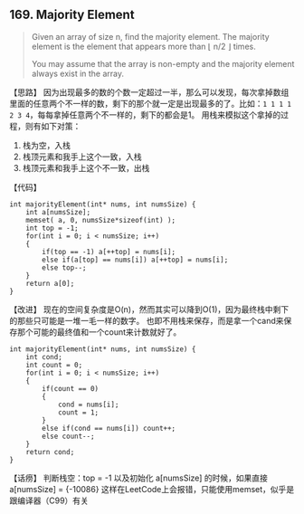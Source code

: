 ## 169. Majority Element

> Given an array of size n, find the majority element. The majority
> element is the element that appears more than ⌊ n/2 ⌋ times.
>
> You may assume that the array is non-empty and the majority element
> always exist in the array.


【思路】
因为出现最多的数的个数一定超过一半，那么可以发现，每次拿掉数组里面的任意两个不一样的数，剩下的那个就一定是出现最多的了。比如：`1 1 1 1 2 3 4`，每每拿掉任意两个不一样的，剩下的都会是1。
用栈来模拟这个拿掉的过程，则有如下对策：

1. 栈为空，入栈
2. 栈顶元素和我手上这个一致，入栈
3. 栈顶元素和我手上这个不一致，出栈

【代码】
```
int majorityElement(int* nums, int numsSize) {
    int a[numsSize];
    memset( a, 0, numsSize*sizeof(int) );
    int top = -1;
    for(int i = 0; i < numsSize; i++)
    {
    	if(top == -1) a[++top] = nums[i];
    	else if(a[top] == nums[i]) a[++top] = nums[i];
    	else top--;
	}
	return a[0];
}
```

【改进】
现在的空间复杂度是O(n)，然而其实可以降到O(1)，因为最终栈中剩下的那些只可能是一堆一毛一样的数字。
也即不用栈来保存，而是拿一个cand来保存那个可能的最终值和一个count来计数就好了。

```
int majorityElement(int* nums, int numsSize) {
    int cond;
    int count = 0;
    for(int i = 0; i < numsSize; i++)
    {
    	if(count == 0) 
		{
			cond = nums[i];
			count = 1;
		}
    	else if(cond == nums[i]) count++;
    	else count--;
	}
	return cond;
}
```

【话痨】
判断栈空：top = -1
以及初始化 a[numsSize] 的时候，如果直接 a[numsSize] = {-10086} 这样在LeetCode上会报错，只能使用memset，似乎是跟编译器（C99）有关


[1]: https://leetcode.com/problems/majority-element/description/